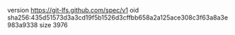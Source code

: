 version https://git-lfs.github.com/spec/v1
oid sha256:435d51573d3a3cd19f5b1526d3cffbb658a2a125ace308c3f63a8a3e983a9338
size 3976
